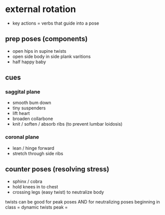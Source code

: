 # external rotation
* key actions = verbs that guide into a pose

## prep poses (components)
* open hips in supine twists 
* open side body in side plank varitions
* half happy baby

## cues

### saggital plane
* smooth bum down
* tiny suspenders
* lift heart
* broaden collarbone
* knit / soften / absorb ribs (to prevent lumbar loidosis)

### coronal plane
* lean / hinge forward
* stretch through side ribs

## counter poses (resolving stress)
* sphinx / cobra 
* hold knees in to chest
* crossing legs (easy twist) to neutralize body

twists can be good for peak poses AND for neutralizing poses
beginning in class = dynamic twists
peak = 